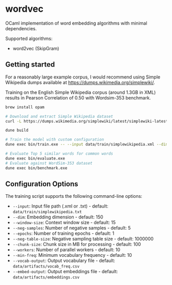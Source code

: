 # wordvec
OCaml implementation of word embedding algorithms with minimal dependencies.

Supported algorithms:
- word2vec (SkipGram)

## Getting started

For a reasonably large example corpus, I would recommend using Simple Wikipedia dumps available at https://dumps.wikimedia.org/simplewiki/.

Training on the English Simple Wikipedia corpus (around 1.3GB in XML) results in Pearson Correlation of 0.50 with Wordsim-353 benchmark.

```bash
brew install opam

# Download and extract Simple Wikipedia dataset
curl -L https://dumps.wikimedia.org/simplewiki/latest/simplewiki-latest-pages-articles-multistream.xml.bz2 | bunzip2 > data/train/simplewikipedia.xml

dune build

# Train the model with custom configuration
dune exec bin/train.exe -- --input data/train/simplewikipedia.xml --dim 150 --window-size 15 --epochs 2 --workers 8

# Evaluate Top 5 similar words for common words
dune exec bin/evaluate.exe
# Evaluate against WordSim-353 dataset
dune exec bin/benchmark.exe
```

## Configuration Options

The training script supports the following command-line options:

- `--input`: Input file path (.xml or .txt) - default: `data/train/simplewikipedia.txt`
- `--dim`: Embedding dimension - default: 150
- `--window-size`: Context window size - default: 15
- `--neg-samples`: Number of negative samples - default: 5
- `--epochs`: Number of training epochs - default: 1
- `--neg-table-size`: Negative sampling table size - default: 1000000
- `--chunk-size`: Chunk size in MB for processing - default: 100
- `--workers`: Number of parallel workers - default: 10
- `--min-freq`: Minimum vocabulary frequency - default: 10
- `--vocab-output`: Output vocabulary file - default: `data/artifacts/vocab_freq.csv`
- `--embed-output`: Output embeddings file - default: `data/artifacts/embeddings.csv`
